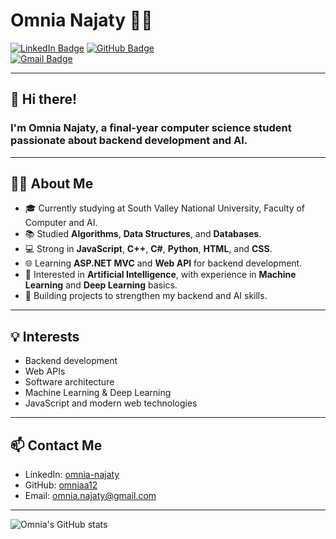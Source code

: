 # Omnia Najaty 👩‍💻

[![LinkedIn Badge](https://img.shields.io/badge/-omnia--najaty-blue?style=flat-square&logo=Linkedin&logoColor=white&link=https://www.linkedin.com/in/omnia-najaty-aa1841276/)](https://www.linkedin.com/in/omnia-najaty-aa1841276/) 
[![GitHub Badge](https://img.shields.io/badge/-omniaa12-181717?style=flat-square&logo=github&logoColor=white&link=https://github.com/omniaa12)](https://github.com/omniaa12)  
[![Gmail Badge](https://img.shields.io/badge/-omnia.najaty@gmail.com-c14438?style=flat-square&logo=Gmail&logoColor=white&link=mailto:omnia.najaty@gmail.com)](mailto:omnia.najaty@gmail.com)

---

## 👋 Hi there!

### I'm Omnia Najaty, a final-year computer science student passionate about backend development and AI.

---

## 👩‍🎓 About Me

- 🎓 Currently studying at South Valley National University, Faculty of Computer and AI.
- 📚 Studied **Algorithms**, **Data Structures**, and **Databases**.
- 💻 Strong in **JavaScript**, **C++**, **C#**, **Python**, **HTML**, and **CSS**.
- 🌐 Learning **ASP.NET MVC** and **Web API** for backend development.
- 🧠 Interested in **Artificial Intelligence**, with experience in **Machine Learning** and **Deep Learning** basics.
- 🚀 Building projects to strengthen my backend and AI skills.

---

## 💡 Interests

- Backend development  
- Web APIs  
- Software architecture  
- Machine Learning & Deep Learning  
- JavaScript and modern web technologies  

---

## 📫 Contact Me

- LinkedIn: [omnia-najaty](https://www.linkedin.com/in/omnia-najaty-aa1841276/)
- GitHub: [omniaa12](https://github.com/omniaa12)
- Email: [omnia.najaty@gmail.com](mailto:omnia.najaty@gmail.com)

---

![Omnia's GitHub stats](https://github-readme-stats.vercel.app/api?username=omniaa12&show_icons=true&theme=radical)

<!--
**omniaa12/omniaa12** is a ✨ special ✨ repository because its `README.md` appears on your GitHub profile.
-->
